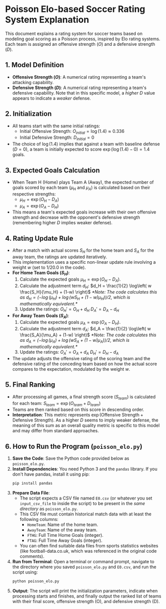 # Poisson Elo-based Soccer Rating System Explanation

This document explains a rating system for soccer teams based on modeling goal scoring as a Poisson process, inspired by Elo rating systems. Each team is assigned an offensive strength ($O$) and a defensive strength ($D$).

## 1. Model Definition

* **Offensive Strength ($O$)**: A numerical rating representing a team's attacking capability.
* **Defensive Strength ($D$)**: A numerical rating representing a team's defensive capability. Note that in this specific model, a *higher* $D$ value appears to indicate a *weaker* defense.

## 2. Initialization

* All teams start with the same initial ratings:
    * Initial Offensive Strength: $O_{initial} = \log(1.4) \approx 0.336$
    * Initial Defensive Strength: $D_{initial} = 0$
* The choice of $\log(1.4)$ implies that against a team with baseline defense ($D=0$), a team is initially expected to score $\exp(\log(1.4) - 0) = 1.4$ goals.

## 3. Expected Goals Calculation

* When Team H (Home) plays Team A (Away), the expected number of goals scored by each team ($\mu_H$ and $\mu_A$) is calculated based on their respective strengths:
    * $\mu_H = \exp(O_H - D_A)$
    * $\mu_A = \exp(O_A - D_H)$
* This means a team's expected goals increase with their own offensive strength and decrease with the opponent's defensive strength (remembering higher $D$ implies weaker defense).

## 4. Rating Update Rule

* After a match with actual scores $S_H$ for the home team and $S_A$ for the away team, the ratings are updated iteratively.
* This implementation uses a specific non-linear update rule involving a weight $w$ (set to $1/20.0$ in the code).
* **For Home Team Goals ($S_H$)**:
    1.  Calculate the expected goals $\mu_H = \exp(O_H - D_A)$.
    2.  Calculate the adjustment term $d_H$:
        $d_H = \frac{1}{2} \log\left( w \frac{S_H}{\mu_H} + (1-w) \right)$
        *\*Note: The code calculates this as $d_H = (-\log(\mu_H) + \log(w S_H + (1-w)\mu_H))/2$, which is mathematically equivalent.\**
    3.  Update the ratings:
        $O_H' = O_H + d_H$
        $D_A' = D_A - d_H$
* **For Away Team Goals ($S_A$)**:
    1.  Calculate the expected goals $\mu_A = \exp(O_A - D_H)$.
    2.  Calculate the adjustment term $d_A$:
        $d_A = \frac{1}{2} \log\left( w \frac{S_A}{\mu_A} + (1-w) \right)$
        *\*Note: The code calculates this as $d_A = (-\log(\mu_A) + \log(w S_A + (1-w)\mu_A))/2$, which is mathematically equivalent.\**
    3.  Update the ratings:
        $O_A' = O_A + d_A$
        $D_H' = D_H - d_A$
* The update adjusts the offensive rating of the scoring team and the defensive rating of the conceding team based on how the actual score compares to the expectation, modulated by the weight $w$.

## 5. Final Ranking

* After processing all games, a final strength score ($S_{team}$) is calculated for each team:
    $S_{team} = \exp(O_{team} + D_{team})$
* Teams are then ranked based on this score in descending order.
* **Interpretation**: This metric represents $\exp(\text{Offensive Strength} + \text{Defensive Strength})$. As a higher $D$ seems to imply weaker defense, the meaning of this sum as an overall quality metric is specific to this model and may differ from standard approaches.

## 6. How to Run the Program (`poisson_elo.py`)

1.  **Save the Code**: Save the Python code provided below as `poisson_elo.py`.
2.  **Install Dependencies**: You need Python 3 and the `pandas` library. If you don't have pandas, install it using pip:
    ```bash
    pip install pandas
    ```
3.  **Prepare Data File**:
    * The script expects a CSV file named `E0.csv` (or whatever you set `input_csv_file` to inside the script) to be present in the *same directory* as `poisson_elo.py`.
    * This CSV file must contain historical match data with at least the following columns:
        * `HomeTeam`: Name of the home team.
        * `AwayTeam`: Name of the away team.
        * `FTHG`: Full Time Home Goals (integer).
        * `FTAG`: Full Time Away Goals (integer).
    * You can often find suitable data files from sports statistics websites (like football-data.co.uk, which was referenced in the original code comments).
4.  **Run from Terminal**: Open a terminal or command prompt, navigate to the directory where you saved `poisson_elo.py` and `E0.csv`, and run the script using:
    ```bash
    python poisson_elo.py
    ```
5.  **Output**: The script will print the initialization parameters, indicate when processing starts and finishes, and finally output the ranked list of teams with their final score, offensive strength (O), and defensive strength (D).
